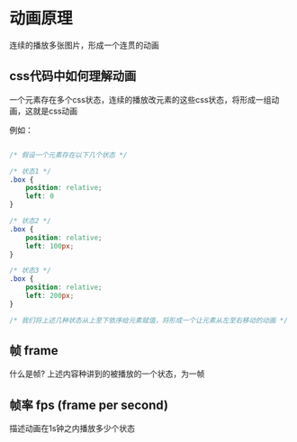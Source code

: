 # 动画原理
连续的播放多张图片，形成一个连贯的动画

## css代码中如何理解动画
一个元素存在多个css状态，连续的播放改元素的这些css状态，将形成一组动画，这就是css动画

例如：

```css

/* 假设一个元素存在以下几个状态 */

/* 状态1 */
.box {
    position: relative;
    left: 0
}

/* 状态2 */
.box {
    position: relative;
    left: 100px;
}

/* 状态3 */
.box {
    position: relative;
    left: 200px;
}

/* 我们将上述几种状态从上至下依序给元素赋值，将形成一个让元素从左至右移动的动画 */

```

## 帧 frame
什么是帧? 上述内容种讲到的被播放的一个状态，为一帧

## 帧率 fps (frame per second)
描述动画在1s钟之内播放多少个状态